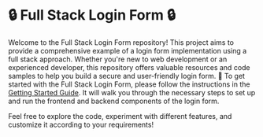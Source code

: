 # 🔒 Full Stack Login Form 🔒

Welcome to the Full Stack Login Form repository! This project aims to provide a comprehensive example of a login form implementation using a full stack approach. Whether you're new to web development or an experienced developer, this repository offers valuable resources and code samples to help you build a secure and user-friendly login form. 💪
To get started with the Full Stack Login Form, please follow the instructions in the [Getting Started Guide](/docs/getting-started.md). It will walk you through the necessary steps to set up and run the frontend and backend components of the login form.

Feel free to explore the code, experiment with different features, and customize it according to your requirements!
